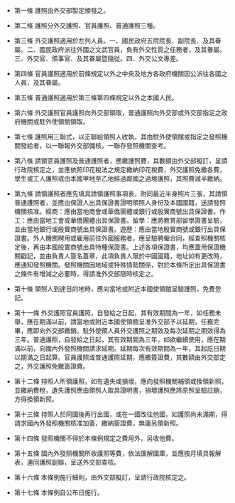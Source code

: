 * 第一條 護照由外交部製定頒發之。

* 第二條 護照分外交護照、官員護照、普通護照三種。

* 第三條 外交護照適用於左列人員。一、國民政府五院院長、副院長、及其眷屬。二、國民政府派往外國之文武官員，負有外交性質之任務者，及其眷屬。三、外交官、領事官、及其眷屬暨隨從。四、外交公文專差。

* 第四條 官員護照適用於前條規定以外之中央及地方各政府機關因公派往各國之人員，及其眷屬。

* 第五條 普通護照適用於第三條第四條規定以外之本國人民。

* 第六條 外交護照官員護照向外交部領取，普通護照向外交部或外交部指定之政府機關或駐外使領館領取。

* 第七條 護照用三聯式，以正聯給領照人收執，其由駐外使領館或指定之發照機關發給者，以一聯報外交部備核，一聯存發照機關查考。

* 第八條 請領官員護照及普通護照者，應繳護照費，其數額由外交部擬訂，呈請行政院核定之，並應依照印花稅法之規定繳納印花稅費，外交護照免繳各費，學生或工人護照或由本國甲地至乙地經過鄰國之過境護照，其照費減半繳納。

* 第九條 請領護照者應先填具請領護照事項表，附同最近半身照片三張，其請領普通護照者，並應由保證人出具保證書證明領照人身份及本國國籍，送請發照機關核准。經商：應由當地商會或華僑團體或銀行或殷實商號出具保證書。作工：應由當地工會或華僑團體出具保證書。留學：應將教育部留學證書呈驗，並由當地銀行或殷實商號出具保證書。遊歷：應由當地殷實商號或銀行出具保證書。外人機關聘用或雇用前往外國服務者，應呈驗聘僱合同，經查照機關核定後，再由本國般實商號出具特種保證書。上述各項保證書，均應蓋用保證機關戳記，並由負責人簽名蓋章，此項負責人限於中國國籍，地址如有更改時，應通知發照機關。發照機關因地域或特殊情勢關係，對於本條所定出具保證書之條件有增減之必要時，得請准外交部隨時核定之。

* 第十條 領照人到達目的地時，應向當地或附近本國使領館呈驗護照，免費登記。

* 第十一條 外交護照官員護照，自發給之日起，其有效期間為一年，如任務未舉，應在期滿以前，請當地或附近本國使領館呈准外交部予以延期，任務完畢，應即向外交部繳銷。駐外使領人員外交護照之期效及每次延期之期效得為三年。普通護照，自發給之日起，其有效期間為三年，如欲繼續使用，應在期滿以前，向國內外發照機關請求延期。延期每次有效期間為一年，其起訖日期以期滿之日起算。官員護照或普通護照延期，應繳簽證費，其數額由外交部定之，外交護照免繳簽證費。

* 第十二條 持照人所領護照，如有遺失或損壞，應向發照機關補領或換領新照，並繳納費稅，遺失護照應由領照人取具證明書，損壞護照應將原照呈驗註銷，方得換領新照。

* 第十三條 持照人於同國後再行出國，或在一國改往他國，如護照尚未滿期，得請求國內外發照機關核准加簽，繳納簽證費，無庸另領新照。

* 第十四條 發照機關不得於本條例規定之費用外，另收他費。

* 第十五條 國內外發照機關所收護照等費，依法匯解國庫，並應按月填具報解表，連同護照副聯，呈送外交部查核。

* 第十六條 本條例施行細則，由外交部擬訂，呈請行政院核定之。

* 第十七條 本條例自公布日施行。

